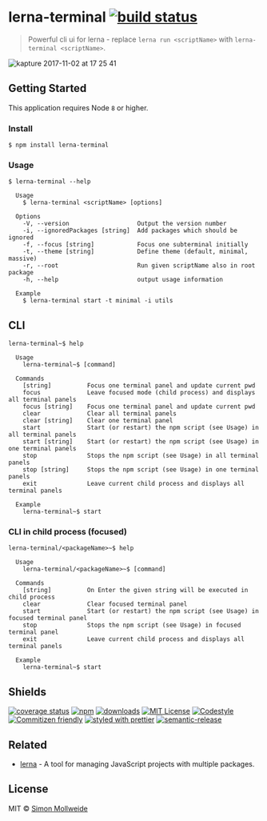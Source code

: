 # lerna-terminal [![build status](https://img.shields.io/travis/smollweide/lerna-terminal/master.svg)](https://travis-ci.org/smollweide/lerna-terminal)

> Powerful cli ui for lerna - replace `lerna run <scriptName>` with `lerna-terminal <scriptName>`.

![kapture 2017-11-02 at 17 25 41](https://user-images.githubusercontent.com/2912007/32337702-08be4f34-bff3-11e7-808b-54c9bd09a0c9.gif)

## Getting Started

This application requires Node `8` or higher.

### Install

```
$ npm install lerna-terminal
```

### Usage

```
$ lerna-terminal --help

  Usage
    $ lerna-terminal <scriptName> [options]

  Options
    -V, --version                   Output the version number
    -i, --ignoredPackages [string]  Add packages which should be ignored
    -f, --focus [string]            Focus one subterminal initially
    -t, --theme [string]            Define theme (default, minimal, massive)
    -r, --root                      Run given scriptName also in root package
    -h, --help                      output usage information

  Example
    $ lerna-terminal start -t minimal -i utils
```

## CLI

```
lerna-terminal~$ help

  Usage
    lerna-terminal~$ [command]

  Commands
    [string]          Focus one terminal panel and update current pwd
    focus             Leave focused mode (child process) and displays all terminal panels
    focus [string]    Focus one terminal panel and update current pwd
    clear             Clear all terminal panels
    clear [string]    Clear one terminal panel
    start             Start (or restart) the npm script (see Usage) in all terminal panels
    start [string]    Start (or restart) the npm script (see Usage) in one terminal panels
    stop              Stops the npm script (see Usage) in all terminal panels
    stop [string]     Stops the npm script (see Usage) in one terminal panels
    exit              Leave current child process and displays all terminal panels

  Example
    lerna-terminal~$ start
```

### CLI in child process (focused)

```
lerna-terminal/<packageName>~$ help

  Usage
    lerna-terminal/<packageName>~$ [command]

  Commands
    [string]          On Enter the given string will be executed in child process
    clear             Clear focused terminal panel
    start             Start (or restart) the npm script (see Usage) in focused terminal panel
    stop              Stops the npm script (see Usage) in focused terminal panel
    exit              Leave current child process and displays all terminal panels

  Example
    lerna-terminal~$ start
```

## Shields
[![coverage status](https://coveralls.io/repos/github/smollweide/lerna-terminal/badge.svg?branch=master)](https://coveralls.io/github/smollweide/lerna-terminal?branch=master)
[![npm](https://img.shields.io/npm/v/lerna-terminal.svg)](http://npm.im/lerna-terminal)
[![downloads](https://img.shields.io/npm/dm/lerna-terminal.svg)](https://npm-stat.com/charts.html?package=lerna-terminal)
[![MIT License](https://img.shields.io/npm/l/lerna-terminal.svg)](http://opensource.org/licenses/MIT)
[![Codestyle](https://img.shields.io/badge/codestyle-namics-green.svg)](https://github.com/namics/eslint-config-namics)
[![Commitizen friendly](https://img.shields.io/badge/commitizen-friendly-brightgreen.svg)](http://commitizen.github.io/cz-cli/)
[![styled with prettier](https://img.shields.io/badge/styled_with-prettier-ff69b4.svg)](https://github.com/prettier/prettier)
[![semantic-release](https://img.shields.io/badge/%20%20%F0%9F%93%A6%F0%9F%9A%80-semantic--release-e10079.svg)](https://github.com/semantic-release/semantic-release)

## Related

- [lerna](https://github.com/lerna/lerna) - A tool for managing JavaScript projects with multiple packages.

## License

MIT © [Simon Mollweide](https://github.com/smollweide)
